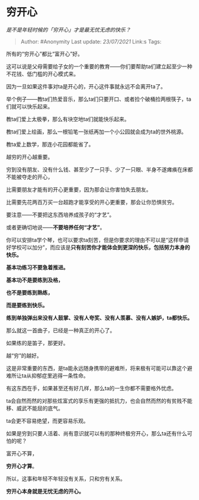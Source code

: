# 穷开心
*是不是年轻时候的「穷开心」才是最无忧无虑的快乐？*

> Author: #Anonymity
> Last update: *23/07/2021* 
> Link:s
> Tags:   



所有的“穷开心”都比“富开心”好。

这可以说是父母需要给子女的一个重要的教育——你们要帮助ta们建立起至少一种不花钱、低门槛的开心模式来。

因为一旦如果这件事对ta是开心的，开心这件事就永远不会离开ta了。

举个例子——教ta们热爱音乐，那么ta们只要开口、或者捡个破桶捡两根筷子，ta们就可以快乐起来。

教ta们爱上太极拳，那么有块空地ta们就能快乐起来。

教ta们爱上绘画，那么一根铅笔一张纸再加一个小公园就会成为ta的世外桃源。

教ta爱上数学，那连小花园都能省了。

越穷的开心越重要。

穷到没有朋友、没有什么钱、甚至少了一只手、少了一只眼、半身不遂瘫痪在床都不能被夺走的开心，

比需要朋友才能有的开心更重要，因为那会让你害怕失去朋友。

比需要先花两百万买一台超跑才能享受的开心更重要，那会让你恐惧贫穷。

要注意——不要把这东西培养成孩子的“才艺”。

或者更确切地说——**不要培养任何“才艺”**。

你可以安排ta学个琴，也可以要求ta刻苦，但是你要求的理由不可以是“这样申请好学校可以加分”，而应该是**只有刻苦你才能体会到更深的快乐，包括努力本身的快乐。**

**基本功练习不要急着推进。**

**基本功不是要练到及格，**

**也不是要练到熟练，**

**而是要练到快乐。**

**练到单独弹出来没有人鼓掌、没有人夸奖、没有人羡慕、没有人嫉妒，ta都快乐。**

那么就这一首曲子，已经是一种真正的开心了。

如果练的是笛子，那更好。

越“穷”的越好。

这是非常重要的东西，是ta能永远随身携带的避难所，将来极有可能可以靠这个避难所让ta从抑郁症里逃得一条性命。

有这东西在手，如果甚至还有好几样，那么ta的一生你都不需要格外忧虑。

ta会自然而然的对那些炫富式的享乐有更强的抵抗力，也会自然而然的有贫贱不能移、威武不能屈的底气。

ta会更不容易绝望，而更容易乐观。

如果是穷到只要人活着、尚有意识就可以有的那种终极穷开心，那么ta还有什么可怕的呢？

富开心不算，

**穷开心才算**。

所以，这事和年轻不年轻没有关系，只和穷有关系。

**穷开心本身就是无忧无虑的开心。**



